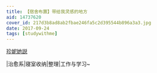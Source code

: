 ```yaml
---
title: 【宿舍布置】带给我灵感的地方
aid: 14737620
cover_id: 217d3b8ad8ab2fbae246fa5c2d395544b896a3a3.jpg
date: 2017-09-24
tags: [studywithme]
---
```

[珍妮她説](https://www.bilibili.com/video/av14737620)

|治愈系|寝室收纳|整理|工作与学习~